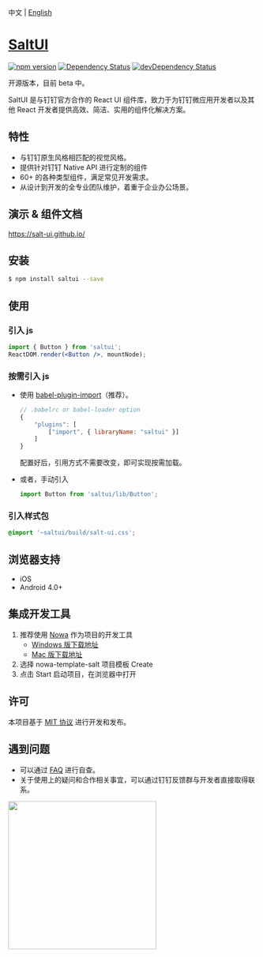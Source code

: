 
中文 | [English](./README_EN.md)

# [SaltUI](https://salt-ui.github.io/)

[![npm version](https://img.shields.io/npm/v/saltui.svg?style=flat-square)](https://www.npmjs.com/package/saltui) [![Dependency Status](https://img.shields.io/david/salt-ui/saltui.svg?label=deps&style=flat-square)](https://david-dm.org/salt-ui/saltui) [![devDependency Status](https://img.shields.io/david/dev/salt-ui/saltui.svg?label=devDeps&style=flat-square)](https://david-dm.org/salt-ui/saltui#info=devDependencies)

开源版本，目前 beta 中。

SaltUI 是与钉钉官方合作的 React UI 组件库，致力于为钉钉微应用开发者以及其他 React 开发者提供高效、简洁、实用的组件化解决方案。

## 特性

* 与钉钉原生风格相匹配的视觉风格。
* 提供针对钉钉 Native API 进行定制的组件
* 60+ 的各种类型组件，满足常见开发需求。
* 从设计到开发的全专业团队维护，着重于企业办公场景。

## 演示 & 组件文档

https://salt-ui.github.io/

## 安装

```bash
$ npm install saltui --save
```

## 使用

### 引入 js
```jsx
import { Button } from 'saltui';
ReactDOM.render(<Button />, mountNode);
```

### 按需引入 js

* 使用 [babel-plugin-import](https://github.com/ant-design/babel-plugin-import)（推荐）。

	```js
	// .babelrc or babel-loader option
	{
		"plugins": [
			["import", { libraryName: "saltui" }]
		]
	}
	```

	配置好后，引用方式不需要改变，即可实现按需加载。

* 或者，手动引入

	```js
	import Button from 'saltui/lib/Button';
	```


### 引入样式包
```css
@import '~saltui/build/salt-ui.css';
```

## 浏览器支持

* iOS
* Android 4.0+

## 集成开发工具

1. 推荐使用 [Nowa](https://nowa-webpack.github.io/) 作为项目的开发工具
	* [Windows 版下载地址](https://alixux.org/downloads/nowa-gui.exe)
	* [Mac 版下载地址](https://alixux.org/downloads/nowa-gui.dmg)
2. 选择 nowa-template-salt 项目模板 Create
3. 点击 Start 启动项目，在浏览器中打开

## 许可

本项目基于 [MIT 协议](./LICENSE) 进行开发和发布。

## 遇到问题

* 可以通过 [FAQ](https://github.com/salt-ui/saltui/issues/10) 进行自查。
* 关于使用上的疑问和合作相关事宜，可以通过钉钉反馈群与开发者直接取得联系。

<img src="https://img.alicdn.com/tfs/TB17wNbesrI8KJjy0FhXXbfnpXa-877-1078.jpg" width="300">
